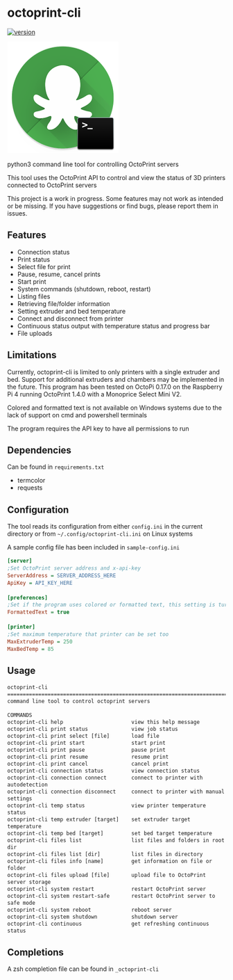 # octoprint-cli

[![version](https://img.shields.io/badge/dynamic/json?color=blue&label=version&query=tag_name&url=https%3A%2F%2Fapi.github.com%2Frepos%2Fuserblackbox%2Foctoprint-cli%2Freleases%2Flatest)](https://github.com/UserBlackBox/octoprint-cli/releases/latest)

![icon](icon/icon.png)

python3 command line tool for controlling OctoPrint servers

This tool uses the OctoPrint API to control and view the status of 3D printers connected to OctoPrint servers

This project is a work in progress. Some features may not work as intended or be missing. If you have suggestions or find bugs, please report them in issues.

## Features

* Connection status
* Print status
* Select file for print
* Pause, resume, cancel prints
* Start print
* System commands (shutdown, reboot, restart)
* Listing files
* Retrieving file/folder information
* Setting extruder and bed temperature
* Connect and disconnect from printer
* Continuous status output with temperature status and progress bar
* File uploads

## Limitations

Currently, octoprint-cli is limited to only printers with a single extruder and bed. Support for additional extruders and chambers may be implemented in the future. This program has been tested on OctoPi 0.17.0 on the Raspberry Pi 4 running OctoPrint 1.4.0 with a Monoprice Select Mini V2.

Colored and formatted text is not available on Windows systems due to the lack of support on cmd and powershell terminals

The program requires the API key to have all permissions to run

## Dependencies

Can be found in `requirements.txt`
* termcolor
* requests

## Configuration

The tool reads its configuration from either `config.ini` in the current directory or from `~/.config/octoprint-cli.ini` on Linux systems

A sample config file has been included in `sample-config.ini`

```ini
[server]
;Set OctoPrint server address and x-api-key
ServerAddress = SERVER_ADDRESS_HERE
ApiKey = API_KEY_HERE

[preferences]
;Set if the program uses colored or formatted text, this setting is turned off on windows due to cmd and powershell limitations
FormattedText = true

[printer]
;Set maximum temperature that printer can be set too
MaxExtruderTemp = 250
MaxBedTemp = 85
```

## Usage

```
octoprint-cli
===============================================================================
command line tool to control octoprint servers

COMMANDS
octoprint-cli help                      view this help message
octoprint-cli print status              view job status
octoprint-cli print select [file]       load file
octoprint-cli print start               start print
octoprint-cli print pause               pause print
octoprint-cli print resume              resume print
octoprint-cli print cancel              cancel print
octoprint-cli connection status         view connection status
octoprint-cli connection connect        connect to printer with autodetection
octoprint-cli connection disconnect     connect to printer with manual settings
octoprint-cli temp status               view printer temperature status
octoprint-cli temp extruder [target]    set extruder target temperature
octoprint-cli temp bed [target]         set bed target temperature
octoprint-cli files list                list files and folders in root dir
octoprint-cli files list [dir]          list files in directory
octoprint-cli files info [name]         get information on file or folder
octoprint-cli files upload [file]       upload file to OctoPrint server storage
octoprint-cli system restart            restart OctoPrint server
octoprint-cli system restart-safe       restart OctoPrint server to safe mode
octoprint-cli system reboot             reboot server
octoprint-cli system shutdown           shutdown server
octoprint-cli continuous                get refreshing continuous status
```

## Completions
A zsh completion file can be found in `_octoprint-cli`
